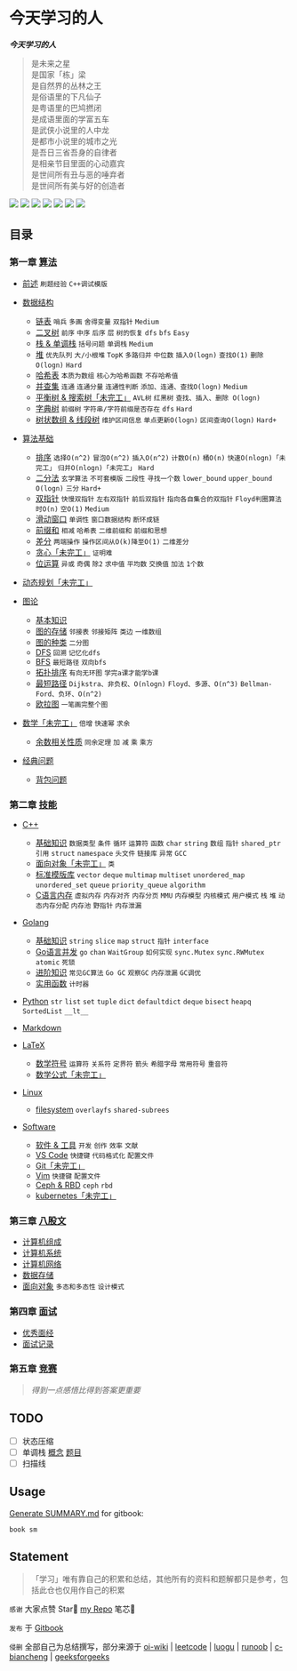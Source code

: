 # 今天学习的人

***今天学习的人***  

> 是未来之星  
> 是国家「栋」梁  
> 是自然界的丛林之王  
> 是俗语里的下凡仙子  
> 是粤语里的巴鸠撚闭  
> 是成语里面的学富五车  
> 是武侠小说里的人中龙  
> 是都市小说里的城市之光  
> 是吾日三省吾身的自律者  
> 是相亲节目里面的心动嘉宾  
> 是世间所有丑与恶的唾弃者  
> 是世间所有美与好的创造者  

<p>
    <a>
        <img src="https://img.shields.io/badge/mardown-writing-white?logo=markdown" />
    </a>
    <a>
        <img src="https://img.shields.io/github/license/dowalle/algo?color=white" />
    </a>
    <a>
        <img src="https://img.shields.io/github/workflow/status/dowalle/algo/Markdown-CI?color=white&logo=github" />
    </a>
    <a>
        <img src="https://img.shields.io/github/repo-size/dowalle/algo?color=white&logo=git&logoColor=white" />
    </a>
    <a>
        <img src="https://img.shields.io/github/stars/dowalle/algo?color=white&logo=github" />
    </a>
    <a>
        <img src="https://img.shields.io/github/last-commit/dowalle/algo?color=white&logo=github" />
    </a>
    <a>
        <img src="https://img.shields.io/github/commit-activity/m/dowalle/algo?color=white&logo=github" />
    </a>
</p>

## 目录

### 第一章 [算法](https://dowalle.gitbook.io/algo/algorithm)

- [前述](https://dowalle.gitbook.io/algo/algorithm/0-qian-shu)  `刷题经验`  `C++调试模版`
- [数据结构](https://dowalle.gitbook.io/algo/algorithm/1-shu-ju-jie-gou)
  - [链表](./Algorithm/1-数据结构/1-链表.md)  `哨兵`  `多画`  `舍得变量`  `双指针`  `Medium`
  - [二叉树](./Algorithm/1-数据结构/2-二叉树.md)  `前序`  `中序`  `后序`  `层`  `树的恢复`  `dfs`  `bfs`  `Easy`
  - [栈 & 单调栈](./Algorithm/1-数据结构/3-栈&单调栈.md)  `括号问题`  `单调栈`  `Medium`
  - [堆](./Algorithm/1-数据结构/4-堆.md)  `优先队列`  `大/小根堆`  `TopK`  `多路归并`  `中位数`  `插入O(logn)`  `查找O(1)`  `删除O(logn)`  `Hard`
  - [哈希表](./Algorithm/1-数据结构/5-哈希表.md)   `本质为数组`  `核心为哈希函数`  `不存哈希值`
  - [并查集](./Algorithm/1-数据结构/6-并查集.md)  `连通`  `连通分量`  `连通性判断`  `添加、连通、查找O(logn)`  `Medium`
  - [平衡树 & 搜索树「未完工」](./Algorithm/1-数据结构/7-平衡树&搜索树.md)  `AVL树`  `红黑树`  `查找、插入、删除 O(logn)`
  - [字典树](./Algorithm/1-数据结构/8-字典树.md)  `前缀树`  `字符串/字符前缀是否存在`  `dfs`  `Hard`
  - [树状数组 & 线段树](./Algorithm/1-数据结构/9-树状数组&线段树.md)  `维护区间信息`  `单点更新O(logn)`  `区间查询O(logn)`  `Hard+`
- [算法基础](https://dowalle.gitbook.io/algo/algorithm/2-suan-fa-ji-chu)
  - [排序](./Algorithm/2-算法基础/1-排序.md)  `选择O(n^2)`  `冒泡O(n^2)`  `插入O(n^2)`  `计数O(n)`  `桶O(n)`  `快速O(nlogn)「未完工」`  `归并O(nlogn)「未完工」`  `Hard`
  - [二分法](./Algorithm/2-算法基础/2-二分法.md)  `玄学算法`  `不可套模版`  `二段性`  `寻找一个数`  `lower_bound`  `upper_bound`  `O(logn)`  `三分`  `Hard+`
  - [双指针](./Algorithm/2-算法基础/3-双指针.md)  `快慢双指针`  `左右双指针`  `前后双指针`  `指向各自集合的双指针`  `Floyd判圈算法`  `时O(n)`  `空O(1)`  `Medium`
  - [滑动窗口](./Algorithm/2-算法基础/4-滑动窗口.md)  `单调性`  `窗口数据结构`  `断环成链`
  - [前缀和](./Algorithm/2-算法基础/5-前缀和.md)  `相减`  `哈希表`  `二维前缀和`  `前缀和思想`
  - [差分](./Algorithm/2-算法基础/6-差分.md)  `两端操作`  `操作区间从O(k)降至O(1)`  `二维差分`
  - [贪心「未完工」](./Algorithm/2-算法基础/7-贪心.md)  `证明难`
  - [位运算](./Algorithm/2-算法基础/8-位运算.md)  `异或`  `奇偶`  `除2`  `求中值`  `平均数`  `交换值`  `加法`  `1个数`
- [动态规划「未完工」](https://dowalle.gitbook.io/algo/algorithm/3-dong-tai-gui-hua)
- [图论](https://dowalle.gitbook.io/algo/algorithm/4-tu-lun)
  - [基本知识](./Algorithm/4-图论/1-基本知识.md)
  - [图的存储](./Algorithm/4-图论/2-图的存储.md)  `邻接表`  `邻接矩阵`  `类边`  `一维数组`
  - [图的种类](./Algorithm/4-图论/3-图的种类.md)  `二分图`
  - [DFS](./Algorithm/4-图论/4-DFS.md)  `回溯`  `记忆化dfs`
  - [BFS](./Algorithm/4-图论/5-BFS.md)  `最短路径`  `双向bfs`
  - [拓扑排序](./Algorithm/4-图论/6-拓扑排序.md)  `有向无环图`  `学完a课才能学b课`
  - [最短路径](./Algorithm/4-图论/7-最短路径.md)  `Dijkstra、非负权、O(nlogn)`  `Floyd、多源、O(n^3)`  `Bellman-Ford、负环、O(n^2)`
  - [欧拉图](./Algorithm/4-图论/8-欧拉图.md)  `一笔画完整个图`
- [数学「未完工」](./Algorithm/5-数学/数学.md)  `倍增`  `快速幂`  `求余`
  - [余数相关性质](./Algorithm/5-数学/余数相关性质.md)  `同余定理`  `加`  `减`  `乘`  `乘方`

- [经典问题](./Algorithm/经典问题)
  - [背包问题](./Algorithm/经典问题/背包问题/背包问题概述.md)


### 第二章 [技能](https://dowalle.gitbook.io/algo/skill)

- [C++](https://dowalle.gitbook.io/algo/skill/c++)
  - [基础知识](https://dowalle.gitbook.io/algo/skill/c++/1-ji-chu-zhi-shi)  `数据类型`  `条件`  `循环`  `运算符`  `函数`  `char`  `string`  `数组`  `指针`  `shared_ptr`  `引用`  `struct`  `namespace`  `头文件`  `链接库`  `异常`  `GCC`
  - [面向对象「未完工」](https://dowalle.gitbook.io/algo/skill/c++/2-mian-xiang-dui-xiang)  `类`
  - [标准模版库](https://dowalle.gitbook.io/algo/skill/c++/3-biao-zhun-mo-ban-ku)  `vector`  `deque`  `multimap`  `multiset`  `unordered_map`  `unordered_set`  `queue`  `priority_queue`  `algorithm`
  - [C语言内存](https://dowalle.gitbook.io/algo/skill/c++/4c-yu-yan-nei-cun)  `虚拟内存`  `内存对齐`  `内存分页`  `MMU`  `内存模型`  `内核模式`  `用户模式`  `栈`  `堆`  `动态内存分配`  `内存池`  `野指针`  `内存泄漏`
- [Golang](https://dowalle.gitbook.io/algo/skill/golang)
  - [基础知识](https://dowalle.gitbook.io/algo/skill/golang/1-ji-chu-zhi-shi)   `string`  `slice`  `map`  `struct`  `指针`  `interface`
  - [Go语言并发](https://dowalle.gitbook.io/algo/skill/golang/2go-yu-yan-bing-fa)  `go`  `chan`  `WaitGroup`  `如何实现`  `sync.Mutex`  `sync.RWMutex`  `atomic`  `死锁`
  - [进阶知识](https://dowalle.gitbook.io/algo/skill/golang/3-jin-jie-zhi-shi)  `常见GC算法`  `Go GC`  `观察GC`  `内存泄漏`  `GC调优`
  - [实用函数](https://dowalle.gitbook.io/algo/skill/golang/4-shi-yong-han-shu)  `计时器`
- [Python](https://dowalle.gitbook.io/algo/skill/python)  `str`  `list`  `set`  `tuple`  `dict`  `defaultdict`  `deque`  `bisect`  `heapq`  `SortedList`  `__lt__`
- [Markdown](https://github.com/guodongxiaren/README)
- [LaTeX](https://dowalle.gitbook.io/algo/skill/latex)
  - [数学符号](./Skill/LaTeX/1-数学符号.md)  `运算符`  `关系符`  `定界符`  `箭头`  `希腊字母`  `常用符号`  `重音符`
  - [数学公式「未完工」](./Skill/LaTeX/2-数学公式.md)
- [Linux](https://dowalle.gitbook.io/algo/skill/linux)
  - [filesystem](/Users/zhangdong/Desktop/algo/Skill/Linux/filesystem)  `overlayfs`  `shared-subrees`

- [Software](https://dowalle.gitbook.io/algo/skill/software)
  - [软件 & 工具](./Skill/Software/1-软件&网站.md)  `开发`  `创作`  `效率`  `文献`
  - [VS Code](./Skill/Software/2-VSCode.md)  `快捷键`  `代码格式化`  `配置文件`
  - [Git「未完工」](./Skill/Software/3-git.md)
  - [Vim](./Skill/Software/4-vim.md)  `快捷键`  `配置文件`
  - [Ceph & RBD](./Skill/Software/5-ceph-rbd.md)  `ceph`  `rbd`
  - [kubernetes「未完工」](https://dowalle.gitbook.io/algo/skill/software/6-kubernetes)

### 第三章 [八股文](https://dowalle.gitbook.io/algo/interview)

- [计算机组成]()
- [计算机系统](https://dowalle.gitbook.io/algo/knowledge/1-ji-suan-ji-xi-tong)
- [计算机网络](https://dowalle.gitbook.io/algo/knowledge/2-ji-suan-ji-wang-luo)
- [数据存储](https://dowalle.gitbook.io/algo/knowledge/3-shu-ju-ku)
- [面向对象](https://dowalle.gitbook.io/algo/knowledge/4-mian-xiang-dui-xiang)  `多态和多态性`  `设计模式`

### 第四章 [面试](https://dowalle.gitbook.io/algo/interview)

- [优秀面经]()
- [面试记录]()

### 第五章 [竞赛](https://dowalle.gitbook.io/algo/competition)

> *得到一点感悟比得到答案更重要*

## TODO

- [ ] 状态压缩
- [ ] 单调栈 [概念](https://www.jianshu.com/p/6bbd3653a57f) [题目](https://leetcode-cn.com/problems/longest-well-performing-interval/solution/can-kao-liao-ji-ge-da-shen-de-ti-jie-zhi-hou-zong-/)
- [ ] 扫描线

## Usage

[Generate SUMMARY.md](https://github.com/imfly/gitbook-summary) for gitbook:

```shell
book sm
```

## Statement

> 「学习」唯有靠自己的积累和总结，其他所有的资料和题解都只是参考，包括此仓也仅用作自己的积累

`感谢`  大家点赞 Star🌟 [my Repo](https://github.com/dowalle/algo) 笔芯🤞

`发布`  于 [Gitbook](https://dowalle.gitbook.io/algo/)

`侵删`  全部自己为总结撰写，部分来源于 [oi-wiki](https://oi-wiki.org) | [leetcode](https://leetcode-cn.com/problemset/all/) | [luogu](https://www.luogu.com.cn) | [runoob](https://www.runoob.com/) | [c-biancheng](http://c.biancheng.net/) | [geeksforgeeks](https://www.geeksforgeeks.org/)


